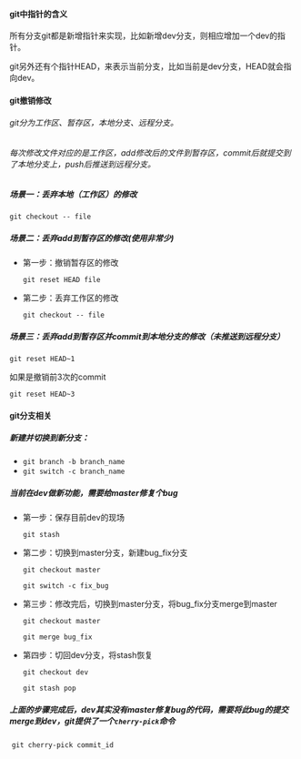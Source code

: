 #### git中指针的含义

所有分支git都是新增指针来实现，比如新增dev分支，则相应增加一个dev的指针。

git另外还有个指针HEAD，来表示当前分支，比如当前是dev分支，HEAD就会指向dev。

#### git撤销修改

###### git分为工作区、暂存区，本地分支、远程分支。

###### 每次修改文件对应的是工作区，add修改后的文件到暂存区，commit后就提交到了本地分支上，push后推送到远程分支。



##### 场景一：丢弃本地（工作区）的修改

`git checkout -- file`

##### 场景二：丢弃add到暂存区的修改(使用非常少)

* 第一步：撤销暂存区的修改

  `git reset HEAD file` 

* 第二步：丢弃工作区的修改

  `git checkout -- file`

##### 场景三：丢弃add到暂存区并commit到本地分支的修改（未推送到远程分支）

  `git reset HEAD~1` 

  如果是撤销前3次的commit

  `git reset HEAD~3`

#### git分支相关

##### 新建并切换到新分支：

* `git branch -b branch_name`
* `git switch -c branch_name`

##### 当前在dev做新功能，需要给master修复个bug

* 第一步：保存目前dev的现场

  `git stash`

* 第二步：切换到master分支，新建bug_fix分支

  `git checkout master`

  `git switch -c fix_bug`

* 第三步：修改完后，切换到master分支，将bug_fix分支merge到master

  `git checkout master`

  `git merge bug_fix`

* 第四步：切回dev分支，将stash恢复

  `git checkout dev`

  `git stash pop`

##### 上面的步骤完成后，dev其实没有master修复bug的代码，需要将此bug的提交merge到dev，git提供了一个`cherry-pick`命令

​	`git cherry-pick commit_id`



















